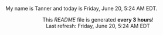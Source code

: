 My name is Tanner and today is Friday, June 20, 5:24 AM EDT.

<p align="center">This <i>README</i> file is generated <b>every 3 hours</b>!</br>Last refresh: Friday, June 20, 5:24 AM EDT<br /></p>
